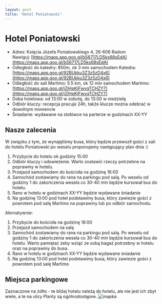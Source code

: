 ```yaml
---
layout: post
title: "Hotel Poniatowski"
---
```


# Hotel Poniatowski

* Adres: Księcia Józefa Poniatowskiego 4, 26-606 Radom\
Nawiguj: [https://maps.app.goo.gl/bS6717LD5ks68sEdA](https://maps.app.goo.gl/bS6717LD5ks68sEdA)
* Odległość do katedry: 850m, ok 3 min samochodem
Katedra: [https://maps.app.goo.gl/92BUkku3Z3z5zD4x6](https://maps.app.goo.gl/92BUkku3Z3z5zD4x6)
* Odległość do sali Martimo: 5.5 km, ok 12 min samochodem
Martimo: [https://maps.app.goo.gl/jZjHpKjFwvqTCHZY7](https://maps.app.goo.gl/jZjHpKjFwvqTCHZY7)
* Doba hotelowa: od 13:00 w sobotę, do 13:00 w niedzielę
* Odbiór kluczy: recepcja pracuje 24h, także klucze można odebrać w dowolnym momencie
* Śniadanie: wydawane na stołówce na parterze w godzinach XX-YY

## Nasze zalecenia

W związku z tym, że wynajęliśmy busa, który będzie przewoził gości z sali do hotelu Poniatowski po weselu proponujemy następujący plan dnia :)

1. Przybycie do hotelu ok godziny 15:00
2. Odbiór kluczy i odswieżenie. Warto zostawić rzeczy potrzebne na poprawiny w hotelu.
3. Przejazd samochodem do kościoła na godzinę 16:00
4. Samochód zostawiamy do rana na parkingu pod salą. Po weselu od godziny 1 do zakończenia wesela co 30-40 min będzie kursował bus do hotelu.
5. Rano w hotelu w godzinach XX-YY będzie wydawane śniadanie
6. Na godzinę 13:00 pod hotel podstawimy busa, który zawiezie gości z powrotem pod salę Martimo na poprawiny lub po odbiór samochodu.

Alernatywnie:

1. Przybycie do kościoła na godzinę 16:00
2. Przejazd samochodem na salę
3. Samochód zostawiamy do rana na parkingu pod salą. Po weselu od godziny 1 do zakończenia wesela co 30-40 min będzie kursował bus do hotelu. Warto pamiętać żeby wziąć ze sobą bagaż potrzebny w hotelu oraz na poprawiny do busa. 
5. Rano w hotelu w godzinach XX-YY będzie wydawane śniadanie
6. Na godzinę 13:00 pod hotel podstawimy busa, który zawiezie gości z powrotem pod salę Martimo

## Miejsca parkingowe
Zaznaczone na żółto - te bliżej hotelu należą do hotelu, ale nie jest ich zbyt wiele, a te na ulicy Planty są ogólnodostępne.
![mapka](/piotrmaj.github.io/assets/2024_06_21_15_01_13_Hotel_Poniatowski_Google_Maps.png "mapka")

